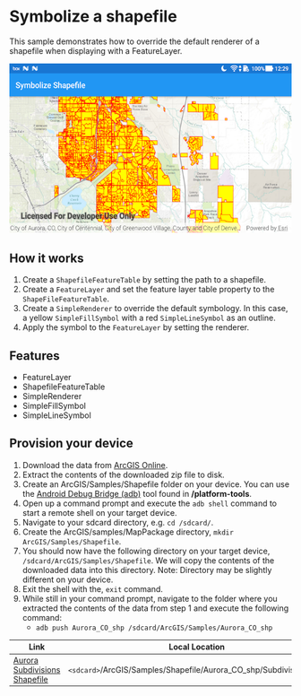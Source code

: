 # Symbolize a shapefile

This sample demonstrates how to override the default renderer of a shapefile when displaying with a FeatureLayer.

![Symbolize Shapefile App](symbolize-shapefile.png)

## How it works

1. Create a `ShapefileFeatureTable` by setting the path to a shapefile. 
1. Create a `FeatureLayer` and set the feature layer table property to the `ShapeFileFeatureTable`.
1. Create a `SimpleRenderer` to override the default symbology. In this case, a yellow `SimpleFillSymbol` with a red `SimpleLineSymbol` as an outline.
1. Apply the symbol to the `FeatureLayer` by setting the renderer.

## Features

* FeatureLayer
* ShapefileFeatureTable
* SimpleRenderer
* SimpleFillSymbol
* SimpleLineSymbol

## Provision your device
1. Download the data from [ArcGIS Online](https://www.arcgis.com/home/item.html?id=d98b3e5293834c5f852f13c569930caa).  
2. Extract the contents of the downloaded zip file to disk.  
3. Create an ArcGIS/Samples/Shapefile folder on your device. You can use the [Android Debug Bridge (adb)](https://developer.android.com/guide/developing/tools/adb.html) tool found in **<sdk-dir>/platform-tools**.
4. Open up a command prompt and execute the ```adb shell``` command to start a remote shell on your target device.
5. Navigate to your sdcard directory, e.g. ```cd /sdcard/```.  
6. Create the ArcGIS/samples/MapPackage directory, ```mkdir ArcGIS/Samples/Shapefile```.
7. You should now have the following directory on your target device, ```/sdcard/ArcGIS/Samples/Shapefile```. We will copy the contents of the downloaded data into this directory. Note:  Directory may be slightly different on your device.
8. Exit the shell with the, ```exit``` command.
9. While still in your command prompt, navigate to the folder where you extracted the contents of the data from step 1 and execute the following command: 
	* ```adb push Aurora_CO_shp /sdcard/ArcGIS/Samples/Aurora_CO_shp```


Link | Local Location
---------|-------|
|[Aurora Subdivisions Shapefile](https://www.arcgis.com/home/item.html?id=d98b3e5293834c5f852f13c569930caa)| `<sdcard>`/ArcGIS/Samples/Shapefile/Aurora_CO_shp/Subdivisions.shp |